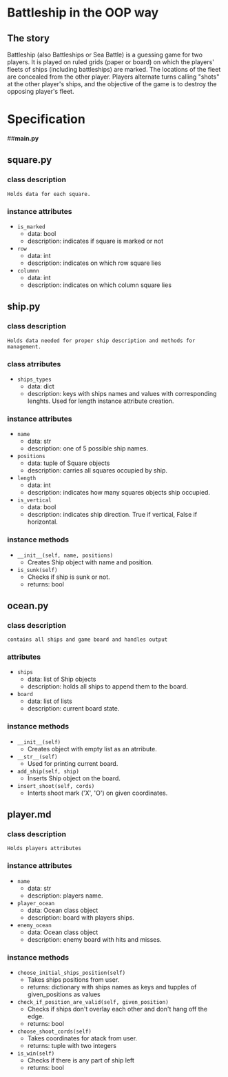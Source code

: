 # Battleship in the OOP way

## The story
Battleship (also Battleships or Sea Battle) is a guessing game
for two players. It is played on ruled grids (paper or board) on
which the players' fleets of ships (including battleships) are marked.
The locations of the fleet are concealed from the other player.
Players alternate turns calling "shots" at the other player's ships,
and the objective of the game is to destroy the opposing player's fleet.

# Specification


##__main.py__


## __square.py__
### class description
    Holds data for each square.

### instance attributes
- `is_marked`
    - data: bool
    - description: indicates if square is marked or not
- `row`
    - data: int
    - description: indicates on which row square lies
- `columnn`
    - data: int
    - description: indicates on which column square lies


## __ship.py__
### class description
    Holds data needed for proper ship description and methods for management.

### class atrributes
- `ships_types`
    - data: dict
    - description: keys with ships names and values with corresponding lenghts.
    Used for length instance attribute creation.

### instance attributes
- `name`
    - data: str
    - description: one of 5 possible ship names.
- `positions`
    - data: tuple of Square objects
    - description: carries all squares occupied by ship.
- `length`
    - data: int
    - description: indicates how many squares objects ship occupied.
- `is_vertical`
    - data: bool
    - description: indicates ship direction. True if vertical, False if horizontal.

### instance methods
- `__init__(self, name, positions)`
    - Creates Ship object with name and position.
- `is_sunk(self)`
    - Checks if ship is sunk or not.
    - returns: bool


## __ocean.py__
### class description
    contains all ships and game board and handles output

### attributes
- `ships`
    - data: list of Ship objects
    - description: holds all ships to append them to the board.
- `board`
    - data: list of lists
    - description: current board state.

### instance methods
- `__init__(self)`
    - Creates object with empty list as an atrribute.
- `__str__(self)`
    - Used for printing current board.
- `add_ship(self, ship)`
    - Inserts Ship object on the board.
- `insert_shoot(self, cords)`
    - Interts shoot mark ('X', 'O') on given coordinates.


## __player.md__
### class description
    Holds players attributes

### instance attributes
- `name`
    - data: str
    - description: players name.
- `player_ocean`
    - data: Ocean class object
    - description: board with players ships.
- `enemy_ocean`
    - data: Ocean class object
    - description: enemy board with hits and misses.

### instance methods
- `choose_initial_ships_position(self)`
    - Takes ships positions from user.
    - returns: dictionary with ships names as keys and tupples of given_positions as values
- `check_if_position_are_valid(self, given_position)`
    - Checks if ships don't overlay each other and don't hang off the edge.
    - returns: bool
- `choose_shoot_cords(self)`
    - Takes coordinates for atack from user.
    - returns: tuple with two integers
- `is_win(self)`
    - Checks if there is any part of ship left
    - returns: bool
